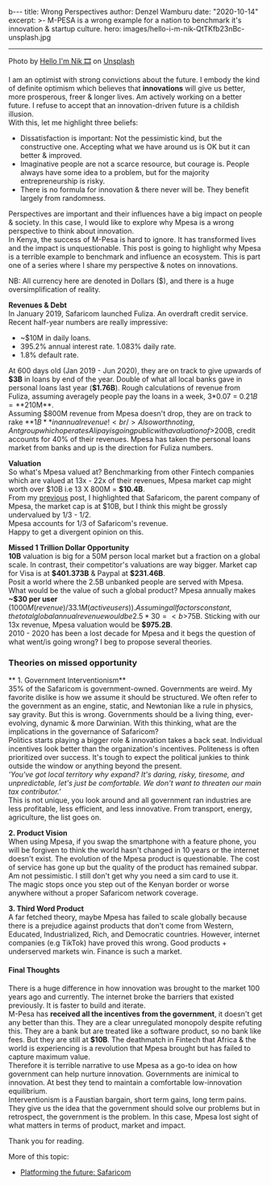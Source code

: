 b---
title: Wrong Perspectives
author: Denzel Wamburu
date: "2020-10-14"
excerpt: >-
M-PESA is a wrong example for a nation to benchmark it's innovation & startup
culture.
hero: images/hello-i-m-nik-QtTKfb23nBc-unsplash.jpg

---

Photo by <a href="https://unsplash.com/@helloimnik?utm_source=unsplash&amp;utm_medium=referral&amp;utm_content=creditCopyText">Hello I'm Nik 🎞</a> on <a href="https://unsplash.com/?utm_source=unsplash&amp;utm_medium=referral&amp;utm_content=creditCopyText">Unsplash</a>

I am an optimist with strong convictions about the future. I embody the kind of definite optimism which believes that **innovations** will give us better, more prosperous, freer & longer lives. Am actively working on a better future. I refuse to accept that an innovation-driven future is a childish illusion. <br/>
With this, let me highlight three beliefs:

-   Dissatisfaction is important: Not the pessimistic kind, but the constructive one. Accepting what we have around us is OK but it can better & improved.
-   Imaginative people are not a scarce resource, but courage is. People always have some idea to a problem, but for the majority entrepreneurship is risky.
-   There is no formula for innovation & there never will be. They benefit largely from randomness.

Perspectives are important and their influences have a big impact on people & society. In this case, I would like to explore why Mpesa is a wrong perspective to think about innovation. <br/>
In Kenya, the success of M-Pesa is hard to ignore. It has transformed lives and the impact is unquestionable. This post is going to highlight why Mpesa is a terrible example to benchmark and influence an ecosystem.
This is part one of a series where I share my perspective & notes on innovations.

NB: All currency here are denoted in Dollars (\$), and there is a huge oversimplification of reality. <br/>

**Revenues & Debt** <br/>
In January 2019, Safaricom launched Fuliza. An overdraft credit service. Recent half-year numbers are really impressive:

-   ~\$10M in daily loans.
-   395.2% annual interest rate. 1.083% daily rate.
-   1.8% default rate.

At 600 days old (Jan 2019 - Jun 2020), they are on track to give upwards of **\$3B** in loans by end of the year. Double of what all local banks gave in personal loans last year (**\$1.76B**). Rough calculations of revenue from Fuliza, assuming averagely people pay the loans in a week, 3\*0.07 = $0.21B = **$210M**. <br/>Assuming \$800M revenue from Mpesa doesn't drop, they are on track to rake **$1B** in annual revenue! <br/>
Also worth noting, Ant group which operates Alipay is going public with a valuation of >$200B, credit accounts for 40% of their revenues. Mpesa has taken the personal loans market from banks and up is the direction for Fuliza numbers.

**Valuation** <br/>
So what's Mpesa valued at? Benchmarking from other Fintech companies which are valued at 13x - 22x of their revenues, Mpesa market cap might worth over $10B i.e 13 X 800M = **\$10.4B**. <br/>
From my [previous](https://wamburu.codes/Platforming-the-future:-Safaricom) post, I highlighted that Safaricom, the parent company of Mpesa, the market cap is at \$10B, but I think this might be grossly undervalued by 1/3 - 1/2. <br/>
Mpesa accounts for 1/3 of Safaricom's revenue. <br/>
Happy to get a divergent opinion on this.

**Missed 1 Trillion Dollar Opportunity** <br/>
**10B** valuation is big for a 50M person local market but a fraction on a global scale. In contrast, their competitor's valuations are way bigger. Market cap for Visa is at **\$401.373B** & Paypal at **\$231.46B**. <br/>
Posit a world where the 2.5B unbanked people are served with Mpesa. What would be the value of such a global product?
Mpesa annually makes **~\$30 per user** ($1000M (revenue)/33.1M (active users)). Assuming all factors constant, the total global annual revenue would be 2.5 * 30 = <b>$75B</b>. Sticking with our 13x revenue, Mpesa valuation would be <b>\$975.2B</b>. <br/>
2010 - 2020 has been a lost decade for Mpesa and it begs the question of what went/is going wrong? I beg to propose several theories.

### Theories on missed opportunity

** 1. Government Interventionism** <br/>
35% of the Safaricom is government-owned. Governments are weird. My favorite dislike is how we assume it should be structured. We often refer to the government as an engine, static, and Newtonian like a rule in physics, say gravity. But this is wrong. Governments should be a living thing, ever-evolving, dynamic & more Darwinian. With this thinking, what are the implications in the governance of Safaricom? <br/>
Politics starts playing a bigger role & innovation takes a back seat. Individual incentives look better than the organization's incentives. Politeness is often prioritized over success. It's tough to expect the political junkies to think outside the window or anything beyond the present. <br/>
_'You've got local territory why expand? It's daring, risky, tiresome, and unpredictable, let's just be comfortable. We don't want to threaten our main tax contributor.'_ <br/>
This is not unique, you look around and all government ran industries are less profitable, less efficient, and less innovative. From transport, energy, agriculture, the list goes on.

**2. Product Vision** <br/>
When using Mpesa, if you swap the smartphone with a feature phone, you will be forgiven to think the world hasn't changed in 10 years or the internet doesn't exist. The evolution of the Mpesa product is questionable. The cost of service has gone up but the quality of the product has remained subpar. Am not pessimistic.
I still don't get why you need a sim card to use it. <br/>
The magic stops once you step out of the Kenyan border or worse anywhere without a proper Safaricom network coverage.

**3. Third Word Product** <br/>
A far fetched theory, maybe Mpesa has failed to scale globally because there is a prejudice against products that don't come from Western, Educated, Industrialized, Rich, and Democratic countries. However, internet companies (e.g TikTok) have proved this wrong. Good products + underserved markets win. Finance is such a market.

#### Final Thoughts

There is a huge difference in how innovation was brought to the market 100 years ago and currently. The internet broke the barriers that existed previously. It is faster to build and iterate. <br/>
M-Pesa has **received all the incentives from the government**, it doesn't get any better than this. They are a clear unregulated monopoly despite refuting this. They are a bank but are treated like a software product, so no bank like fees. But they are still at **\$10B**. The deathmatch in Fintech that Africa & the world is experiencing is a revolution that Mpesa brought but has failed to capture maximum value. <br/>
Therefore it is terrible narrative to use Mpesa as a go-to idea on how government can help nurture innovation. Governments are inimical to innovation. At best they tend to maintain a comfortable low-innovation equilibrium. <br/> Interventionism is a Faustian bargain, short term gains, long term pains. They give us the idea that the government should solve our problems but in retrospect, the government is the problem. In this case, Mpesa lost sight of what matters in terms of product, market and impact.

Thank you for reading.

More of this topic:

-   [Platforming the future: Safaricom](https://wamburu.codes/Platforming-the-future:-Safaricom)

